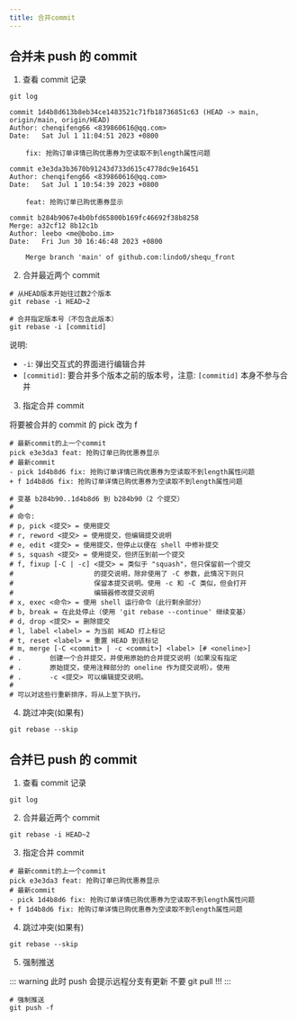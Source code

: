```yaml
---
title: 合并commit
---
```


## 合并未 push 的 commit

1. 查看 commit 记录

```git
git log
```

```git{1,7,13}
commit 1d4b8d613b8eb34ce1483521c71fb18736851c63 (HEAD -> main, origin/main, origin/HEAD)
Author: chenqifeng66 <839860616@qq.com>
Date:   Sat Jul 1 11:04:51 2023 +0800

    fix: 抢购订单详情已购优惠券为空读取不到length属性问题

commit e3e3da3b3670b91243d733d615c4778dc9e16451
Author: chenqifeng66 <839860616@qq.com>
Date:   Sat Jul 1 10:54:39 2023 +0800

    feat: 抢购订单已购优惠券显示

commit b284b9067e4b0bfd65800b169fc46692f38b8258
Merge: a32cf12 8b12c1b
Author: leebo <me@bobo.im>
Date:   Fri Jun 30 16:46:48 2023 +0800

    Merge branch 'main' of github.com:lindo0/shequ_front

```

2. 合并最近两个 commit

```git
# 从HEAD版本开始往过数2个版本
git rebase -i HEAD~2

# 合并指定版本号（不包含此版本）
git rebase -i [commitid]
```

说明:

- `-i`: 弹出交互式的界面进行编辑合并
- `[commitid]`: 要合并多个版本之前的版本号，注意: `[commitid]` 本身不参与合并

3. 指定合并 commit

将要被合并的 commit 的 pick 改为 f

```git
# 最新commit的上一个commit
pick e3e3da3 feat: 抢购订单已购优惠券显示
# 最新commit
- pick 1d4b8d6 fix: 抢购订单详情已购优惠券为空读取不到length属性问题
+ f 1d4b8d6 fix: 抢购订单详情已购优惠券为空读取不到length属性问题

# 变基 b284b90..1d4b8d6 到 b284b90（2 个提交）
#
# 命令:
# p, pick <提交> = 使用提交
# r, reword <提交> = 使用提交，但编辑提交说明
# e, edit <提交> = 使用提交，但停止以便在 shell 中修补提交
# s, squash <提交> = 使用提交，但挤压到前一个提交
# f, fixup [-C | -c] <提交> = 类似于 "squash"，但只保留前一个提交
#                    的提交说明，除非使用了 -C 参数，此情况下则只
#                    保留本提交说明。使用 -c 和 -C 类似，但会打开
#                    编辑器修改提交说明
# x, exec <命令> = 使用 shell 运行命令（此行剩余部分）
# b, break = 在此处停止（使用 'git rebase --continue' 继续变基）
# d, drop <提交> = 删除提交
# l, label <label> = 为当前 HEAD 打上标记
# t, reset <label> = 重置 HEAD 到该标记
# m, merge [-C <commit> | -c <commit>] <label> [# <oneline>]
# .       创建一个合并提交，并使用原始的合并提交说明（如果没有指定
# .       原始提交，使用注释部分的 oneline 作为提交说明）。使用
# .       -c <提交> 可以编辑提交说明。
#
# 可以对这些行重新排序，将从上至下执行。
```

4. 跳过冲突(如果有)

```git
git rebase --skip
```

## 合并已 push 的 commit

1. 查看 commit 记录

```git
git log
```

2. 合并最近两个 commit

```git
git rebase -i HEAD~2
```

3. 指定合并 commit

```git
# 最新commit的上一个commit
pick e3e3da3 feat: 抢购订单已购优惠券显示
# 最新commit
- pick 1d4b8d6 fix: 抢购订单详情已购优惠券为空读取不到length属性问题
+ f 1d4b8d6 fix: 抢购订单详情已购优惠券为空读取不到length属性问题
```

4. 跳过冲突(如果有)

```git
git rebase --skip
```

5. 强制推送

::: warning
此时 push 会提示远程分支有更新 不要 git pull !!!
:::

```git
# 强制推送
git push -f
```
